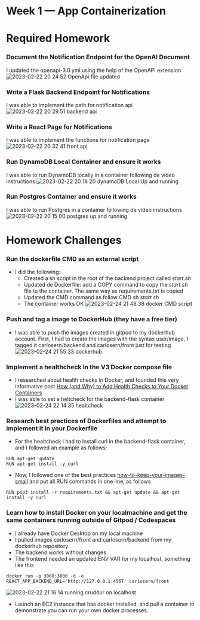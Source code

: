 # Week 1 — App Containerization

# Required Homework

### Document the Notification Endpoint for the OpenAI Document

I updated the openapi-3.0.yml using the help of the OpenAPI extension
![2023-02-22 20 24 52 OpenApi file updated](https://user-images.githubusercontent.com/9203226/221331750-89ae14aa-e833-4656-8d8d-087eebf52135.jpg)

### Write a Flask Backend Endpoint for Notifications

I was able to implement the path for notification api
![2023-02-22 20 29 51 backend api](https://user-images.githubusercontent.com/9203226/221331771-2e93fa24-91cc-42e2-845a-b31915070db3.jpg)

### Write a React Page for Notifications

I was able to implement the functions for notification page
![2023-02-22 20 32 41 front api](https://user-images.githubusercontent.com/9203226/221331840-fa7fbb2d-93e9-4171-8f3c-3a606303067e.jpg)

### Run DynamoDB Local Container and ensure it works
I was able to run DynamoDB locally in a container following de video instructions
![2023-02-22 20 18 20 dynamoDB Local Up and running](https://user-images.githubusercontent.com/9203226/221331891-7a40b372-b601-4a58-a36f-458be7382b45.jpg)

### Run Postgres Container and ensure it works
I was able to run Postgres in a container following de video instructions
![2023-02-22 20 15 00 postgres up and running](https://user-images.githubusercontent.com/9203226/221331913-2140be67-6bd3-45f7-b396-d4953a74404c.jpg)







# Homework Challenges

### Run the dockerfile CMD as an external script
  - I did the following:
      - Created a sh script in the root of the backend project called _start.sh_
      - Updated de Dockerfile: add a COPY command to copy the _start.sh_ file to the container. The same way as requirements.txt is copied
      - Updated the CMD command as follow CMD sh _start.sh_
      - The container works OK
![2023-02-24 21 48 38 docker CMD script](https://user-images.githubusercontent.com/9203226/221331270-26db9b52-343d-412d-aa93-1739a6f1b995.jpg)


### Push and tag a image to DockerHub (they have a free tier)
  - I was able to push the images created in gitpod to my dockerhub account. First, I had to create the images with the syntax user/image, I tagged it carlosern/backend and carlosern/front just for testing
![2023-02-24 21 55 33 dockerhub](https://user-images.githubusercontent.com/9203226/221331337-7b507834-5d72-43d7-bbf4-6414b0ea1497.jpg)


 

 

### Implement a healthcheck in the V3 Docker compose file
  - I researched about health checks in Docker, and founded this very informative post  [How (and Why) to Add Health Checks to Your Docker Containers](https://www.howtogeek.com/devops/how-and-why-to-add-health-checks-to-your-docker-containers/)
  - I was able to set a heltcheck for the backend-flask container
   ![2023-02-24 22 14 35 healtcheck](https://user-images.githubusercontent.com/9203226/221331413-c4b09856-e41a-400b-b374-fa699792aefb.jpg)
 
 ### Research best practices of Dockerfiles and attempt to implement it in your Dockerfile
  - For the healtcheck I had to install curl in the backend-flask container, and I followed an example as follows:
```
RUN apt-get update
RUN apt-get install -y curl
```
- Now,  I followed one of the best practices [how-to-keep-your-images-small](https://docs.docker.com/develop/dev-best-practices/#how-to-keep-your-images-small) and put all RUN commands in one line, as follows
```
RUN pip3 install -r requirements.txt && apt-get update && apt-get install -y curl
```

 ### Learn how to install Docker on your localmachine and get the same containers running outside of Gitpod / Codespaces
  - I already have Docker Desktop on my local machine
  - I pulled images carlosern/front and carlosern/backend  from my dockerhub repository
  - The backend works without changes
  - The frontend needed an updated ENV VAR for my localhost, something like this

  ```
  docker run -p 3000:3000 -d -e REACT_APP_BACKEND_URL='http://127.0.0.1:4567' carlosern/front
  ```
![2023-02-22 21 16 14 running cruddur on localhost](https://user-images.githubusercontent.com/9203226/221331658-e2b4abdc-1b50-4db9-86c5-73b67ad04cdf.jpg)


- Launch an EC2 instance that has docker installed, and pull a container to demonstrate you can run your own docker processes.
